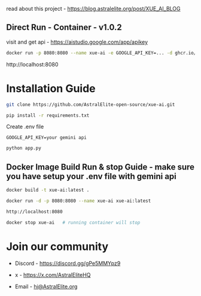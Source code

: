 read about this project - https://blog.astralelite.org/post/XUE_AI_BLOG
## Direct Run - Container - v1.0.2
visit and get api - https://aistudio.google.com/app/apikey
```bash
docker run -p 8080:8080 --name xue-ai -e GOOGLE_API_KEY=... -d ghcr.io/astralelite-open-source/xue-ai:v1.0.2
```
http://localhost:8080

# Installation Guide

```bash
git clone https://github.com/AstralElite-open-source/xue-ai.git
```
```bash
pip install -r requirements.txt
```
Create .env file
```text
GOOGLE_API_KEY=your gemini api
```
```bash
python app.py
```
## Docker Image Build  Run & stop Guide - make sure you have setup your .env file with gemini api

```bash
docker build -t xue-ai:latest .
```
```bash
docker run -d -p 8080:8080 --name xue-ai xue-ai:latest
```
```bash
http://localhost:8080
```
```bash
docker stop xue-ai   # running container will stop
```
# Join our community

- Discord - https://discord.gg/gPe5MMYpz9

- x - https://x.com/AstralEliteHQ

- Email - hi@AstralElite.org
